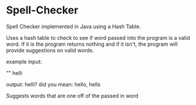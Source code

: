 # Spell-Checker
Spell Checker implemented in Java using a Hash Table. 

Uses a hash table to check to see if word passed into the program is a valid word. If it is the program returns nothing and if it isn't, the program will provide suggestions on valid words. 

example input:

"<absolute-path-to-dictionary-file>" helli

output: helli? did you mean: hello, hells

Suggests words that are one off of the passed in word
